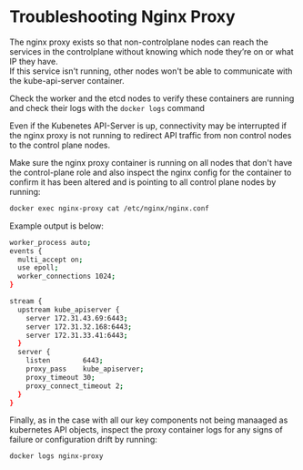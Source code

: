# Troubleshooting Nginx Proxy
The nginx proxy exists so that non-controlplane nodes can reach the services in the controlplane without knowing which node they’re on or what IP they have.  
If this service isn't running, other nodes won't be able to communicate with the kube-api-server container.

Check the worker and the etcd nodes to verify these containers are running and check their logs with the `docker logs` command

Even if the Kubenetes API-Server is up, connectivity may be interrupted if the nginx proxy is not running to redirect API traffic from non control nodes to the control plane nodes.

Make sure the nginx proxy container is running on all nodes that don't have the control-plane role and also inspect the nginx config for the container to confirm it has been altered and is pointing to all control plane nodes by running:
```bash
docker exec nginx-proxy cat /etc/nginx/nginx.conf
```

Example output is below:
```bash
worker_process auto;
events {
  multi_accept on;
  use epoll;
  worker_connections 1024;
}

stream {
  upstream kube_apiserver {
    server 172.31.43.69:6443;
    server 172.31.32.168:6443;
    server 172.31.33.41:6443;
  }
  server {
    listen        6443;
    proxy_pass    kube_apiserver;
    proxy_timeout 30;
    proxy_connect_timeout 2;
  }
}
```

Finally, as in the case with all our key components not being manaaged as kubernetes API objects, inspect the proxy container logs for any signs of failure or configuration drift by running:

```bash
docker logs nginx-proxy
```
